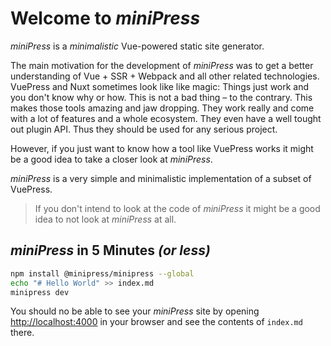 # Welcome to *miniPress*

*miniPress* is a _minimalistic_ Vue-powered static site generator.

The main motivation for the development of *miniPress* was to get a better understanding of Vue + SSR + Webpack and all other related technologies. VuePress and Nuxt sometimes look like like magic: Things just work and you don't know why or how. This is not a bad thing – to the contrary. This makes those tools amazing and jaw dropping. They work really and come with a lot of features and a whole ecosystem. They even have a well tought out plugin API. Thus they should be used for any serious project.

However, if you just want to know how a tool like VuePress works it might be a good idea to take a closer look at *miniPress*.

*miniPress* is a very simple and minimalistic implementation of a subset of VuePress.

> If you don't intend to look at the code of *miniPress* it might be a good idea to not look at *miniPress* at all.

## *miniPress* in 5 Minutes *(or less)*

``` sh
npm install @minipress/minipress --global
echo "# Hello World" >> index.md
minipress dev
```

You should no be able to see your *miniPress* site by opening [http://localhost:4000](http://localhost:4000) in your browser and see the contents of `index.md` there.
